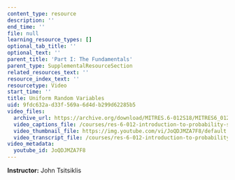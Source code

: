 ```yaml
---
content_type: resource
description: ''
end_time: ''
file: null
learning_resource_types: []
optional_tab_title: ''
optional_text: ''
parent_title: 'Part I: The Fundamentals'
parent_type: SupplementalResourceSection
related_resources_text: ''
resource_index_text: ''
resourcetype: Video
start_time: ''
title: Uniform Random Variables
uid: 9fdc632a-d33f-569a-6d4d-b299d62285b5
video_files:
  archive_url: https://archive.org/download/MITRES.6-012S18/MITRES6_012S18_L05-05_300k.mp4
  video_captions_file: /courses/res-6-012-introduction-to-probability-spring-2018/9da267cf53cd52b888f770d2b2b8b0c1_JoQDJMZA7F8.vtt
  video_thumbnail_file: https://img.youtube.com/vi/JoQDJMZA7F8/default.jpg
  video_transcript_file: /courses/res-6-012-introduction-to-probability-spring-2018/1d88bfc10e2d4117a52c8620e0437958_JoQDJMZA7F8.pdf
video_metadata:
  youtube_id: JoQDJMZA7F8
---
```


**Instructor:** John Tsitsiklis